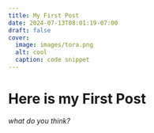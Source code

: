 ```yaml
---
title: My First Post
date: 2024-07-13T08:01:19-07:00
draft: false
cover:
  image: images/tora.png
  alt: cool
  caption: code snippet
---
```


# Here is my First Post
*what do you think?*